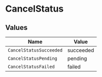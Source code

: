 # CancelStatus


## Values

| Name                    | Value                   |
| ----------------------- | ----------------------- |
| `CancelStatusSucceeded` | succeeded               |
| `CancelStatusPending`   | pending                 |
| `CancelStatusFailed`    | failed                  |